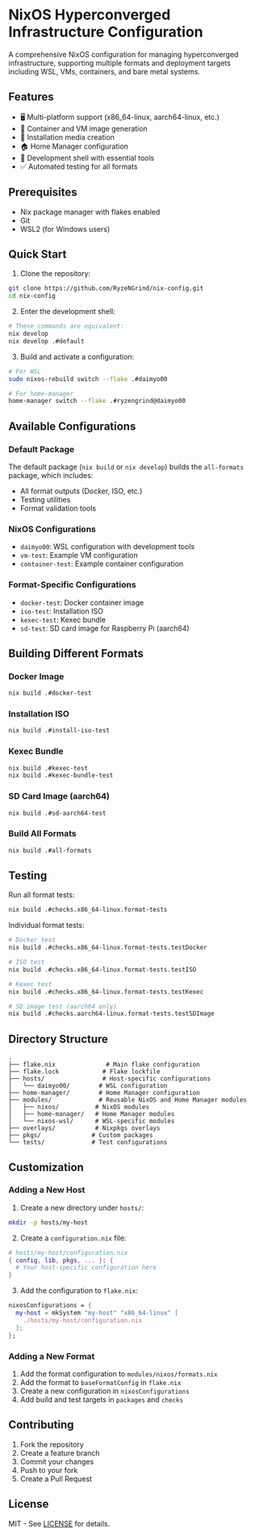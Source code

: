 # NixOS Hyperconverged Infrastructure Configuration

A comprehensive NixOS configuration for managing hyperconverged infrastructure, supporting multiple formats and deployment targets including WSL, VMs, containers, and bare metal systems.

## Features

- 🖥️ Multi-platform support (x86_64-linux, aarch64-linux, etc.)
- 🐋 Container and VM image generation
- 💾 Installation media creation
- 🏠 Home Manager configuration
- 🔧 Development shell with essential tools
- ✅ Automated testing for all formats

## Prerequisites

- Nix package manager with flakes enabled
- Git
- WSL2 (for Windows users)

## Quick Start

1. Clone the repository:
```bash
git clone https://github.com/RyzeNGrind/nix-config.git
cd nix-config
```

2. Enter the development shell:
```bash
# These commands are equivalent:
nix develop
nix develop .#default
```

3. Build and activate a configuration:
```bash
# For WSL
sudo nixos-rebuild switch --flake .#daimyo00

# For home-manager
home-manager switch --flake .#ryzengrind@daimyo00
```

## Available Configurations

### Default Package

The default package (`nix build` or `nix develop`) builds the `all-formats` package, which includes:
- All format outputs (Docker, ISO, etc.)
- Testing utilities
- Format validation tools

### NixOS Configurations

- `daimyo00`: WSL configuration with development tools
- `vm-test`: Example VM configuration
- `container-test`: Example container configuration

### Format-Specific Configurations

- `docker-test`: Docker container image
- `iso-test`: Installation ISO
- `kexec-test`: Kexec bundle
- `sd-test`: SD card image for Raspberry Pi (aarch64)

## Building Different Formats

### Docker Image
```bash
nix build .#docker-test
```

### Installation ISO
```bash
nix build .#install-iso-test
```

### Kexec Bundle
```bash
nix build .#kexec-test
nix build .#kexec-bundle-test
```

### SD Card Image (aarch64)
```bash
nix build .#sd-aarch64-test
```

### Build All Formats
```bash
nix build .#all-formats
```

## Testing

Run all format tests:
```bash
nix build .#checks.x86_64-linux.format-tests
```

Individual format tests:
```bash
# Docker test
nix build .#checks.x86_64-linux.format-tests.testDocker

# ISO test
nix build .#checks.x86_64-linux.format-tests.testISO

# Kexec test
nix build .#checks.x86_64-linux.format-tests.testKexec

# SD image test (aarch64 only)
nix build .#checks.aarch64-linux.format-tests.testSDImage
```

## Directory Structure

```
.
├── flake.nix              # Main flake configuration
├── flake.lock            # Flake lockfile
├── hosts/                # Host-specific configurations
│   └── daimyo00/        # WSL configuration
├── home-manager/        # Home Manager configuration
├── modules/             # Reusable NixOS and Home Manager modules
│   ├── nixos/          # NixOS modules
│   ├── home-manager/   # Home Manager modules
│   └── nixos-wsl/      # WSL-specific modules
├── overlays/           # Nixpkgs overlays
├── pkgs/              # Custom packages
└── tests/             # Test configurations
```

## Customization

### Adding a New Host

1. Create a new directory under `hosts/`:
```bash
mkdir -p hosts/my-host
```

2. Create a `configuration.nix` file:
```nix
# hosts/my-host/configuration.nix
{ config, lib, pkgs, ... }: {
  # Your host-specific configuration here
}
```

3. Add the configuration to `flake.nix`:
```nix
nixosConfigurations = {
  my-host = mkSystem "my-host" "x86_64-linux" [
    ./hosts/my-host/configuration.nix
  ];
};
```

### Adding a New Format

1. Add the format configuration to `modules/nixos/formats.nix`
2. Add the format to `baseFormatConfig` in `flake.nix`
3. Create a new configuration in `nixosConfigurations`
4. Add build and test targets in `packages` and `checks`

## Contributing

1. Fork the repository
2. Create a feature branch
3. Commit your changes
4. Push to your fork
5. Create a Pull Request

## License

MIT - See [LICENSE](LICENSE) for details. 